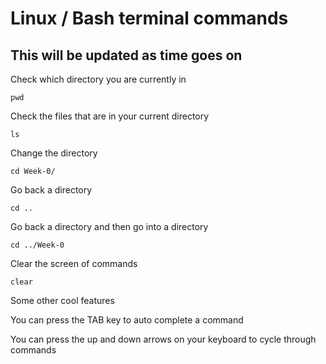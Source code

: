 # Linux / Bash terminal commands 
## This will be updated as time goes on 

Check which directory you are currently in 
```
pwd
```
Check the files that are in your current directory 
```
ls
```
Change the directory 
```
cd Week-0/
```
Go back a directory 
```
cd ..
```
Go back a directory and then go into a directory
```
cd ../Week-0
```
Clear the screen of commands 
```
clear
```
Some other cool features 

You can press the TAB key to auto complete a command 

You can press the up and down arrows on your keyboard to cycle through commands 

